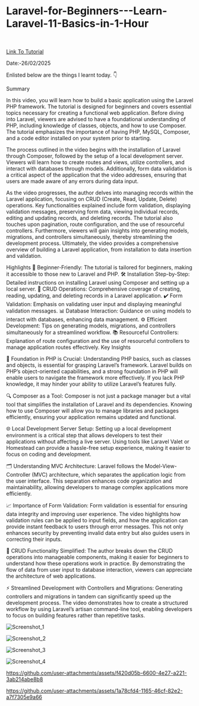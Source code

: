 # Laravel-for-Beginners---Learn-Laravel-11-Basics-in-1-Hour


<br>

<a href = "https://youtu.be/Yi1NfLkflyU?si=gqHudD5HCCbPnEc4"> Link To Tutorial </a>
<br>

Date:-26/02/2025 
<br>

Enlisted below are the things I learnt today. 👇
<br>


Summary

In this video, you will learn how to build a basic application using the Laravel PHP framework. The tutorial is designed for beginners and covers essential topics necessary for creating a functional web application. Before diving into Laravel, viewers are advised to have a foundational understanding of PHP, including knowledge of classes, objects, and how to use Composer. The tutorial emphasizes the importance of having PHP, MySQL, Composer, and a code editor installed on your system prior to starting.

The process outlined in the video begins with the installation of Laravel through Composer, followed by the setup of a local development server. Viewers will learn how to create routes and views, utilize controllers, and interact with databases through models. Additionally, form data validation is a critical aspect of the application that the video addresses, ensuring that users are made aware of any errors during data input.

As the video progresses, the author delves into managing records within the Laravel application, focusing on CRUD (Create, Read, Update, Delete) operations. Key functionalities explained include form validation, displaying validation messages, preserving form data, viewing individual records, editing and updating records, and deleting records. The tutorial also touches upon pagination, route configuration, and the use of resourceful controllers. Furthermore, viewers will gain insights into generating models, migrations, and controllers simultaneously, thereby streamlining the development process. Ultimately, the video provides a comprehensive overview of building a Laravel application, from installation to data insertion and validation.

Highlights
🚀 Beginner-Friendly: The tutorial is tailored for beginners, making it accessible to those new to Laravel and PHP.
🛠️ Installation Step-by-Step: Detailed instructions on installing Laravel using Composer and setting up a local server.
📄 CRUD Operations: Comprehensive coverage of creating, reading, updating, and deleting records in a Laravel application.
✔️ Form Validation: Emphasis on validating user input and displaying meaningful validation messages.
📊 Database Interaction: Guidance on using models to interact with databases, enhancing data management.
⚙️ Efficient Development: Tips on generating models, migrations, and controllers simultaneously for a streamlined workflow.
📚 Resourceful Controllers: Explanation of route configuration and the use of resourceful controllers to manage application routes effectively.
Key Insights

🧠 Foundation in PHP is Crucial: Understanding PHP basics, such as classes and objects, is essential for grasping Laravel’s framework. Laravel builds on PHP’s object-oriented capabilities, and a strong foundation in PHP will enable users to navigate the framework more effectively. If you lack PHP knowledge, it may hinder your ability to utilize Laravel’s features fully.

🔍 Composer as a Tool: Composer is not just a package manager but a vital tool that simplifies the installation of Laravel and its dependencies. Knowing how to use Composer will allow you to manage libraries and packages efficiently, ensuring your application remains updated and functional.

🌐 Local Development Server Setup: Setting up a local development environment is a critical step that allows developers to test their applications without affecting a live server. Using tools like Laravel Valet or Homestead can provide a hassle-free setup experience, making it easier to focus on coding and development.

🗂️ Understanding MVC Architecture: Laravel follows the Model-View-Controller (MVC) architecture, which separates the application logic from the user interface. This separation enhances code organization and maintainability, allowing developers to manage complex applications more efficiently.

📈 Importance of Form Validation: Form validation is essential for ensuring data integrity and improving user experience. The video highlights how validation rules can be applied to input fields, and how the application can provide instant feedback to users through error messages. This not only enhances security by preventing invalid data entry but also guides users in correcting their inputs.

🔄 CRUD Functionality Simplified: The author breaks down the CRUD operations into manageable components, making it easier for beginners to understand how these operations work in practice. By demonstrating the flow of data from user input to database interaction, viewers can appreciate the architecture of web applications.

⚡ Streamlined Development with Controllers and Migrations: Generating controllers and migrations in tandem can significantly speed up the development process. The video demonstrates how to create a structured workflow by using Laravel’s artisan command-line tool, enabling developers to focus on building features rather than repetitive tasks.


![Screenshot_1](https://github.com/user-attachments/assets/c30fdfc0-c1c3-48f8-af2b-d9651b8829cd)

![Screenshot_2](https://github.com/user-attachments/assets/1c162c64-bb7d-493c-bd4b-151ff1a66f92)

![Screenshot_3](https://github.com/user-attachments/assets/6c6ec5ef-2f8b-42fb-bb16-1fb4209cb5bb)

![Screenshot_4](https://github.com/user-attachments/assets/852e4bae-bed3-44e1-a0ec-a368bc457afa)



https://github.com/user-attachments/assets/f420d05b-6600-4e27-a221-3ab214abe8b8









https://github.com/user-attachments/assets/1a78cfd4-1165-46cf-82e2-a7f7305e9a66







